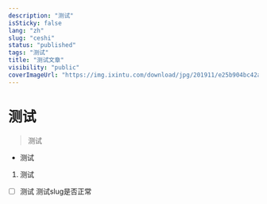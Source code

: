 ```yaml
---
description: "测试"
isSticky: false
lang: "zh"
slug: "ceshi"
status: "published"
tags: "测试"
title: "测试文章"
visibility: "public"
coverImageUrl: "https://img.ixintu.com/download/jpg/201911/e25b904bc42a74d7d77aed81e66d772c.jpg"
---
```

# 测试
> 测试
- 测试
1. 测试
- [ ]  测试
测试slug是否正常
